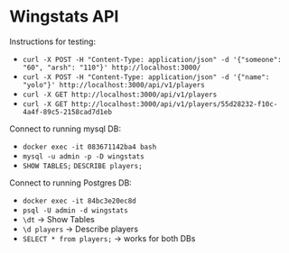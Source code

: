 # Wingstats API

Instructions for testing:

- `curl -X POST -H "Content-Type: application/json" -d '{"someone": "60", "arsh": "110"}' http://localhost:3000/`
- `curl -X POST -H "Content-Type: application/json" -d '{"name": "yolo"}' http://localhost:3000/api/v1/players`
- `curl -X GET http://localhost:3000/api/v1/players`
- `curl -X GET http://localhost:3000/api/v1/players/55d28232-f10c-4a4f-89c5-2158cad7d1eb`

Connect to running mysql DB:

- `docker exec -it 083671142ba4 bash`
- `mysql -u admin -p -D wingstats`
- `SHOW TABLES;` `DESCRIBE players;`

Connect to running Postgres DB:

- `docker exec -it 84bc3e20ec8d`
- `psql -U admin -d wingstats`
- `\dt` -> Show Tables
- `\d players` -> Describe players
- `SELECT * from players;` -> works for both DBs